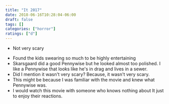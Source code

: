 ```yaml
---
title: "It 2017"
date: 2018-06-16T10:28:04-06:00
draft: false
tags: []
categories: ["horror"]
ratings: ["d"]
---
```


* Not very scary
<!--more-->
* Found the kids swearing so much to be highly entertaining
* Skarsgaard did a good Pennywise but he looked almost too polished. I like a Pennywise that looks like he's in drag and lives in a sewer.
* Did I mention it wasn't very scary? Because, it wasn't very scary. 
* This might be because I was familiar with the movie and knew what Pennywise was.
* I would watch this movie with someone who knows nothing about It just to enjoy their reactions.
